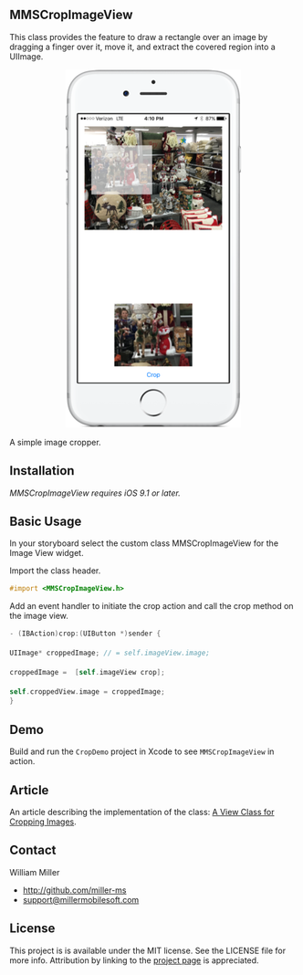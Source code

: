 ## MMSCropImageView
This class provides the feature to draw a rectangle over an image by dragging a finger over it, move it, and extract the covered region into a UIImage.

<p align="center">
<img src="Screenshot.png" alt="Sample">
</p>

A simple image cropper.

## Installation
*MMSCropImageView requires iOS 9.1 or later.*

## Basic Usage

In your storyboard select the custom class MMSCropImageView for the Image View widget.

Import the class header.

``` objective-c
#import <MMSCropImageView.h>
```

Add an event handler to initiate the crop action and call the crop method on the image view.

``` objective-c
- (IBAction)crop:(UIButton *)sender {

UIImage* croppedImage; // = self.imageView.image;

croppedImage =  [self.imageView crop];

self.croppedView.image = croppedImage;
}
```

## Demo

Build and run the `CropDemo` project in Xcode to see `MMSCropImageView` in action.

## Article

An article describing the implementation of the class:  [A View Class for Cropping Images](http://www.codeproject.com/Articles/1066191/A-View-Class-for-Cropping-Images).

## Contact

William Miller

- http://github.com/miller-ms
- support@millermobilesoft.com

## License

This project is is available under the MIT license. See the LICENSE file for more info. Attribution by linking to the [project page](https://github.com/miller-ms/MMSCropImageView) is appreciated.